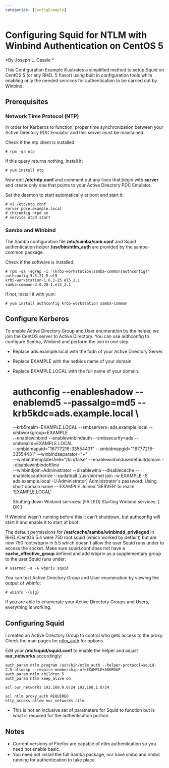 ```yaml
---
categories: [ConfigExample]
---
```

# Configuring Squid for NTLM with Winbind Authentication on CentOS 5

*By Joseph L. Casale *


This Configuration Example illustrates a simplified method to setup
Squid on CentOS 5 (or any RHEL 5 flavor) using built in configuration
tools while enabling only the needed services for authentication to be
carried out by Winbind.

## Prerequisites

### Network Time Protocol (NTP)

In order for Kerberos to function, proper time synchronization between
your Active Directory PDC Emulator and this server must be maintained.

Check if the ntp client is installed:

    # rpm -qa ntp

If this query returns nothing, install it:

    # yum install ntp

Now edit **/etc/ntp.conf** and comment out any lines that begin with
**server** and create only one that points to your Active Directory PDC
Emulator.

Set the daemon to start automatically at boot and start it:

    # vi /etc/ntp.conf
    server pdce.example.local
    # chkconfig ntpd on
    # service ntpd start

### Samba and Winbind

The Samba configuration file **/etc/samba/smb.conf** and Squid
authentication helper **/usr/bin/ntlm_auth** are provided by the
samba-common package.

Check if the software is installed:

    # rpm -qa |egrep -i '(krb5-workstation|samba-common|authconfig)'
    authconfig-5.3.21-5.el5
    krb5-workstation-1.6.1-25.el5_2.1
    samba-common-3.0.28-1.el5_2.1

If not, install it with yum:

    # yum install authconfig krb5-workstation samba-common


## Configure Kerberos

To enable Active Directory Group and User enumeration by the helper, we
join the CentOS server to Active Directory. You can use authconfig to
configure Samba, Winbind and perform the join in one step.

- Replace ads.example.local with the fqdn of your Active Directory
    Server.
- Replace EXAMPLE with the netbios name of your domain.
- Replace EXAMPLE.LOCAL with the full name of your domain.


    # authconfig --enableshadow --enablemd5 --passalgo=md5 --krb5kdc=ads.example.local \
    --krb5realm=EXAMPLE.LOCAL --smbservers=ads.example.local --smbworkgroup=EXAMPLE \
    --enablewinbind --enablewinbindauth --smbsecurity=ads --smbrealm=EXAMPLE.LOCAL \
    --smbidmapuid="16777216-33554431" --smbidmapgid="16777216-33554431" --winbindseparator="+" \
    --winbindtemplateshell="/bin/false" --enablewinbindusedefaultdomain --disablewinbindoffline \
    --winbindjoin=Administrator --disablewins --disablecache --enablelocauthorize --updateall
    [/usr/bin/net join -w EXAMPLE -S ads.example.local -U Administrator]
    Administrator's password:
    Using short domain name -- EXAMPLE
    Joined 'SERVER' to realm 'EXAMPLE.LOCAL'
    
    Shutting down Winbind services:                            [FAILED]
    Starting Winbind services:                                 [  OK  ]

If Winbind wasn't running before this it can't shutdown, but authconfig
will start it and enable it to start at boot.

The default permissions for **/var/cache/samba/winbindd_privileged** in
RHEL/CentOS 5.4 were 750 root:squid (which worked by default) but are
now 750 root:wbpriv in 5.5 which doesn't allow the user Squid runs under
to access the socket. Make sure squid.conf does not have a
**cache_effective_group** defined and add wbpriv as a supplementary
group to the user Squid runs under:

    # usermod -a -G wbpriv squid

You can test Active Directory Group and User enumeration by viewing the
output of wbinfo:

    # wbinfo -{u|g}

If you are able to enumerate your Active Directory Groups and Users,
everything is working.

## Configuring Squid

I created an Active Directory Group to control who gets access to the
proxy. Check the man pages for
[ntlm_auth](http://www.samba.org/samba/docs/man/manpages-3/ntlm_auth.1.html)
for options.

Edit your **/etc/squid/squid.conf** to enable the helper and adjust
**our_networks** accordingly:

    auth_param ntlm program /usr/bin/ntlm_auth --helper-protocol=squid-2.5-ntlmssp --require-membership-of=EXAMPLE+ADGROUP
    auth_param ntlm children 5
    auth_param ntlm keep_alive on
    
    acl our_networks 192.168.0.0/24 192.168.1.0/24
    
    acl ntlm proxy_auth REQUIRED
    http_access allow our_networks ntlm

- This is not an inclusive set of parameters for Squid to function but
    is what is required for the authentication portion.

## Notes

- Current versions of Firefox are capable of ntlm authentication so
    you need not enable basic.
- You need not install the full Samba package, nor have smbd and nmbd
    running for authentication to take place.